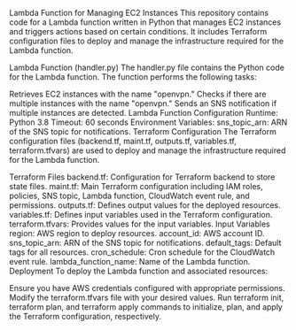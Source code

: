 Lambda Function for Managing EC2 Instances
This repository contains code for a Lambda function written in Python that manages EC2 instances and triggers actions based on certain conditions. It includes Terraform configuration files to deploy and manage the infrastructure required for the Lambda function.

Lambda Function (handler.py)
The handler.py file contains the Python code for the Lambda function. The function performs the following tasks:

Retrieves EC2 instances with the name "openvpn."
Checks if there are multiple instances with the name "openvpn."
Sends an SNS notification if multiple instances are detected.
Lambda Function Configuration
Runtime: Python 3.8
Timeout: 60 seconds
Environment Variables:
sns_topic_arn: ARN of the SNS topic for notifications.
Terraform Configuration
The Terraform configuration files (backend.tf, maint.tf, outputs.tf, variables.tf, terraform.tfvars) are used to deploy and manage the infrastructure required for the Lambda function.

Terraform Files
backend.tf: Configuration for Terraform backend to store state files.
maint.tf: Main Terraform configuration including IAM roles, policies, SNS topic, Lambda function, CloudWatch event rule, and permissions.
outputs.tf: Defines output values for the deployed resources.
variables.tf: Defines input variables used in the Terraform configuration.
terraform.tfvars: Provides values for the input variables.
Input Variables
region: AWS region to deploy resources.
account_id: AWS account ID.
sns_topic_arn: ARN of the SNS topic for notifications.
default_tags: Default tags for all resources.
cron_schedule: Cron schedule for the CloudWatch event rule.
lambda_function_name: Name of the Lambda function.
Deployment
To deploy the Lambda function and associated resources:

Ensure you have AWS credentials configured with appropriate permissions.
Modify the terraform.tfvars file with your desired values.
Run terraform init, terraform plan, and terraform apply commands to initialize, plan, and apply the Terraform configuration, respectively.